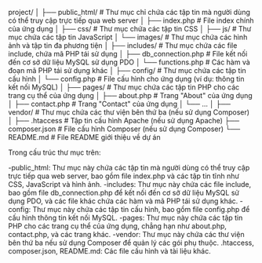 project/
│
├── public_html/              # Thư mục chỉ chứa các tập tin mà người dùng có thể truy cập trực tiếp qua web server
│   ├── index.php             # File index chính của ứng dụng
│   ├── css/                  # Thư mục chứa các tập tin CSS
│   ├── js/                   # Thư mục chứa các tập tin JavaScript
│   └── images/               # Thư mục chứa các hình ảnh và tập tin đa phương tiện
│
├── includes/                 # Thư mục chứa các file include, chứa mã PHP tái sử dụng
│   ├── db_connection.php     # File kết nối đến cơ sở dữ liệu MySQL sử dụng PDO
│   └── functions.php         # Các hàm và đoạn mã PHP tái sử dụng khác
│
├── config/                   # Thư mục chứa các tập tin cấu hình
│   └── config.php            # File cấu hình cho ứng dụng (ví dụ: thông tin kết nối MySQL)
│
├── pages/                    # Thư mục chứa các tập tin PHP cho các trang cụ thể của ứng dụng
│   ├── about.php             # Trang "About" của ứng dụng
│   ├── contact.php           # Trang "Contact" của ứng dụng
│   └── ...
│
├── vendor/                   # Thư mục chứa các thư viện bên thứ ba (nếu sử dụng Composer)
│
├── .htaccess                 # Tập tin cấu hình Apache (nếu sử dụng Apache)
├── composer.json             # File cấu hình Composer (nếu sử dụng Composer)
└── README.md                 # File README giới thiệu về dự án



Trong cấu trúc thư mục trên:

-public_html: Thư mục này chứa các tập tin mà người dùng có thể truy cập trực tiếp qua web server, bao gồm file index.php và các tập tin tĩnh như CSS, JavaScript và hình ảnh.
-includes: Thư mục này chứa các file include, bao gồm file db_connection.php để kết nối đến cơ sở dữ liệu MySQL sử dụng PDO, và các file khác chứa các hàm và mã PHP tái sử dụng khác.
-config: Thư mục này chứa các tập tin cấu hình, bao gồm file config.php để cấu hình thông tin kết nối MySQL.
-pages: Thư mục này chứa các tập tin PHP cho các trang cụ thể của ứng dụng, chẳng hạn như about.php, contact.php, và các trang khác.
-vendor: Thư mục này chứa các thư viện bên thứ ba nếu sử dụng Composer để quản lý các gói phụ thuộc.
.htaccess, composer.json, README.md: Các file cấu hình và tài liệu khác.